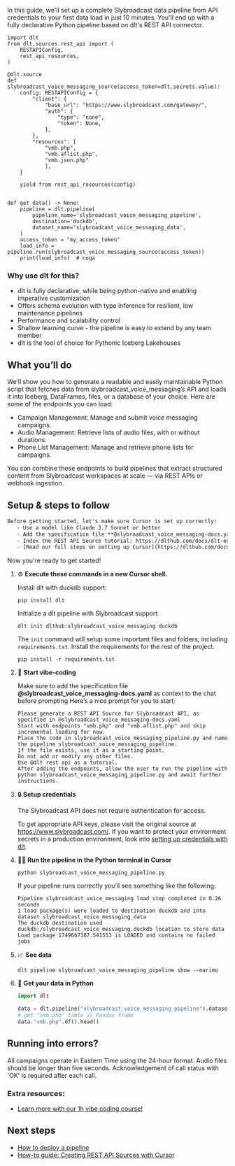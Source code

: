 In this guide, we'll set up a complete Slybroadcast data pipeline from API credentials to your first data load in just 10 minutes. You'll end up with a fully declarative Python pipeline based on dlt's REST API connector.

```python-outcome
import dlt
from dlt.sources.rest_api import (
    RESTAPIConfig,
    rest_api_resources,
)

@dlt.source
def slybroadcast_voice_messaging_source(access_token=dlt.secrets.value):
    config: RESTAPIConfig = {
        "client": {
            "base_url": "https://www.slybroadcast.com/gateway/",
            "auth": {
                "type": "none",
                "token": None,
            },
        },
        "resources": [
            "vmb.php",
            "vmb.aflist.php",
            "vmb.json.php"
            ],
    }

    yield from rest_api_resources(config)


def get_data() -> None:
    pipeline = dlt.pipeline(
        pipeline_name='slybroadcast_voice_messaging_pipeline',
        destination='duckdb',
        dataset_name='slybroadcast_voice_messaging_data', 
    )
    access_token = "my_access_token"
    load_info = pipeline.run(slybroadcast_voice_messaging_source(access_token))
    print(load_info)  # noqa
```

### Why use dlt for this?

- dlt is fully declarative, while being python-native and enabling imperative customization
- Offers schema evolution with type inference for resilient, low maintenance pipelines
- Performance and scalability control
- Shallow learning curve - the pipeline is easy to extend by any team member
- dlt is the tool of choice for Pythonic Iceberg Lakehouses

## What you’ll do

We’ll show you how to generate a readable and easily maintainable Python script that fetches data from slybroadcast_voice_messaging’s API and loads it into Iceberg, DataFrames, files, or a database of your choice. Here are some of the endpoints you can load:

- Campaign Management: Manage and submit voice messaging campaigns.
- Audio Management: Retrieve lists of audio files, with or without durations.
- Phone List Management: Manage and retrieve phone lists for campaigns.

You can combine these endpoints to build pipelines that extract structured content from Slybroadcast workspaces at scale — via REST APIs or webhook ingestion.

## Setup & steps to follow

```default
Before getting started, let's make sure Cursor is set up correctly:
   - Use a model like Claude 3.7 Sonnet or better
   - Add the specification file **@slybroadcast_voice_messaging-docs.yaml** as context
   - Index the REST API Source tutorial: https://dlthub.com/docs/dlt-ecosystem/verified-sources/rest_api/ and add it to context as **@dlt rest api**
   - [Read our full steps on setting up Cursor](https://dlthub.com/docs/dlt-ecosystem/llm-tooling/cursor-restapi#23-configuring-cursor-with-documentation)
```

Now you're ready to get started! 

1. ⚙️ **Execute these commands in a new Cursor shell.**
    
    Install dlt with duckdb support:
    ```shell
    pip install dlt
    ```

    Initialize a dlt pipeline with Slybroadcast support.
    ```shell
    dlt init dlthub:slybroadcast_voice_messaging duckdb
    ```

    The `init` command will setup some important files and folders, including `requirements.txt`. Install the requirements for the rest of the project.
    ```shell
    pip install -r requirements.txt
    ```
    
2. 🤠 **Start vibe-coding**
    
    Make sure to add the specification file **@slybroadcast_voice_messaging-docs.yaml** as context to the chat before prompting
    Here’s a nice prompt for you to start: 
    
    ```prompt
    Please generate a REST API Source for Slybroadcast API, as specified in @slybroadcast_voice_messaging-docs.yaml 
    Start with endpoints "vmb.php" and "vmb.aflist.php" and skip incremental loading for now. 
    Place the code in slybroadcast_voice_messaging_pipeline.py and name the pipeline slybroadcast_voice_messaging_pipeline. 
    If the file exists, use it as a starting point. 
    Do not add or modify any other files. 
    Use @dlt rest api as a tutorial. 
    After adding the endpoints, allow the user to run the pipeline with python slybroadcast_voice_messaging_pipeline.py and await further instructions.
    ```

    
3. 🔒 **Setup credentials** 
    
    The Slybroadcast API does not require authentication for access.
    
    To get appropriate API keys, please visit the original source at https://www.slybroadcast.com/.
    If you want to protect your environment secrets in a production environment, look into [setting up credentials with dlt](https://dlthub.com/docs/walkthroughs/add_credentials).
    
4. 🏃‍♀️ **Run the pipeline in the Python terminal in Cursor**
    
    ```shell
    python slybroadcast_voice_messaging_pipeline.py
    ```
    
    If your pipeline runs correctly you’ll see something like the following:
    
    ```shell
    Pipeline slybroadcast_voice_messaging load step completed in 0.26 seconds
    1 load package(s) were loaded to destination duckdb and into dataset slybroadcast_voice_messaging_data
    The duckdb destination used duckdb:/slybroadcast_voice_messaging.duckdb location to store data
    Load package 1749667187.541553 is LOADED and contains no failed jobs
    ```
    
5. 📈 **See data**
    
    ```shell
    dlt pipeline slybroadcast_voice_messaging_pipeline show --marimo
    ```
    
6. 🐍 **Get your data in Python**
    
    ```python
    import dlt

   data = dlt.pipeline("slybroadcast_voice_messaging_pipeline").dataset()
   # get "vmb.php" table as Pandas frame
   data."vmb.php".df().head()
    ```

## Running into errors?

All campaigns operate in Eastern Time using the 24-hour format. Audio files should be longer than five seconds. Acknowledgement of call status with 'OK' is required after each call.

### Extra resources:

- [Learn more with our 1h vibe coding course!](https://www.youtube.com/watch?v=GGid70rnJuM)

## Next steps

- [How to deploy a pipeline](https://dlthub.com/docs/walkthroughs/deploy-a-pipeline)
- [How-to guide: Creating REST API Sources with Cursor](https://dlthub.com/docs/dlt-ecosystem/llm-tooling/cursor-restapi)